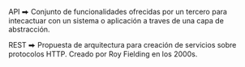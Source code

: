 API ⮕ Conjunto de funcionalidades ofrecidas por un tercero para intecactuar con un sistema o aplicación a traves de una capa de abstracción.

REST ⮕ Propuesta de arquitectura para creación de servicios sobre protocolos HTTP. Creado por Roy Fielding en los 2000s.
